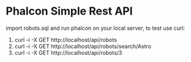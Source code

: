 # Phalcon Simple Rest API
import robots.sql and run phalcon on your local server, to test use curl:

1. curl -i -X GET http://localhost/api/robots
2. curl -i -X GET http://localhost/api/robots/search/Astro
3. curl -i -X GET http://localhost/api/robots/3
